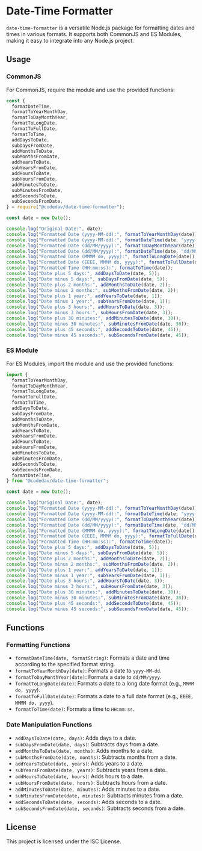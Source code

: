 # Date-Time Formatter

`date-time-formatter` is a versatile Node.js package for formatting dates and times in various formats. It supports both CommonJS and ES Modules, making it easy to integrate into any Node.js project.

## Usage

### CommonJS

For CommonJS, require the module and use the provided functions:

```js
const {
  formatDateTime,
  formatToYearMonthDay,
  formatToDayMonthYear,
  formatToLongDate,
  formatToFullDate,
  formatToTime,
  addDaysToDate,
  subDaysFromDate,
  addMonthsToDate,
  subMonthsFromDate,
  addYearsToDate,
  subYearsFromDate,
  addHoursToDate,
  subHoursFromDate,
  addMinutesToDate,
  subMinutesFromDate,
  addSecondsToDate,
  subSecondsFromDate,
} = require("@codedav/date-time-formatter");

const date = new Date();

console.log("Original Date:", date);
console.log("Formatted Date (yyyy-MM-dd):", formatToYearMonthDay(date));
console.log("Formatted Date (yyyy-MM-dd):", formatDateTime(date, "yyyy-MM-dd"));
console.log("Formatted Date (dd/MM/yyyy):", formatToDayMonthYear(date));
console.log("Formatted Date (dd/MM/yyyy):", formatDateTime(date, "dd/MM/yyyy"));
console.log("Formatted Date (MMMM do, yyyy):", formatToLongDate(date));
console.log("Formatted Date (EEEE, MMMM do, yyyy):", formatToFullDate(date));
console.log("Formatted Time (HH:mm:ss):", formatToTime(date));
console.log("Date plus 5 days:", addDaysToDate(date, 5));
console.log("Date minus 5 days:", subDaysFromDate(date, 5));
console.log("Date plus 2 months:", addMonthsToDate(date, 2));
console.log("Date minus 2 months:", subMonthsFromDate(date, 2));
console.log("Date plus 1 year:", addYearsToDate(date, 1));
console.log("Date minus 1 year:", subYearsFromDate(date, 1));
console.log("Date plus 3 hours:", addHoursToDate(date, 3));
console.log("Date minus 3 hours:", subHoursFromDate(date, 3));
console.log("Date plus 30 minutes:", addMinutesToDate(date, 30));
console.log("Date minus 30 minutes:", subMinutesFromDate(date, 30));
console.log("Date plus 45 seconds:", addSecondsToDate(date, 45));
console.log("Date minus 45 seconds:", subSecondsFromDate(date, 45));
```

### ES Module

For ES Modules, import the module and use the provided functions:

```js
import {
  formatToYearMonthDay,
  formatToDayMonthYear,
  formatToLongDate,
  formatToFullDate,
  formatToTime,
  addDaysToDate,
  subDaysFromDate,
  addMonthsToDate,
  subMonthsFromDate,
  addYearsToDate,
  subYearsFromDate,
  addHoursToDate,
  subHoursFromDate,
  addMinutesToDate,
  subMinutesFromDate,
  addSecondsToDate,
  subSecondsFromDate,
  formatDateTime,
} from "@codedav/date-time-formatter";

const date = new Date();

console.log("Original Date:", date);
console.log("Formatted Date (yyyy-MM-dd):", formatToYearMonthDay(date));
console.log("Formatted Date (yyyy-MM-dd):", formatDateTime(date, "yyyy-MM-dd"));
console.log("Formatted Date (dd/MM/yyyy):", formatToDayMonthYear(date));
console.log("Formatted Date (dd/MM/yyyy):", formatDateTime(date, "dd/MM/yyyy"));
console.log("Formatted Date (MMMM do, yyyy):", formatToLongDate(date));
console.log("Formatted Date (EEEE, MMMM do, yyyy):", formatToFullDate(date));
console.log("Formatted Time (HH:mm:ss):", formatToTime(date));
console.log("Date plus 5 days:", addDaysToDate(date, 5));
console.log("Date minus 5 days:", subDaysFromDate(date, 5));
console.log("Date plus 2 months:", addMonthsToDate(date, 2));
console.log("Date minus 2 months:", subMonthsFromDate(date, 2));
console.log("Date plus 1 year:", addYearsToDate(date, 1));
console.log("Date minus 1 year:", subYearsFromDate(date, 1));
console.log("Date plus 3 hours:", addHoursToDate(date, 3));
console.log("Date minus 3 hours:", subHoursFromDate(date, 3));
console.log("Date plus 30 minutes:", addMinutesToDate(date, 30));
console.log("Date minus 30 minutes:", subMinutesFromDate(date, 30));
console.log("Date plus 45 seconds:", addSecondsToDate(date, 45));
console.log("Date minus 45 seconds:", subSecondsFromDate(date, 45));
```

## Functions

### Formatting Functions

- `formatDateTime(date, formatString)`: Formats a date and time according to the specified format string.
- `formatToYearMonthDay(date)`: Formats a date to `yyyy-MM-dd`.
- `formatToDayMonthYear(date)`: Formats a date to `dd/MM/yyyy`.
- `formatToLongDate(date)`: Formats a date to a long date format (e.g., `MMMM do, yyyy`).
- `formatToFullDate(date)`: Formats a date to a full date format (e.g., `EEEE, MMMM do, yyyy`).
- `formatToTime(date)`: Formats a time to `HH:mm:ss`.

### Date Manipulation Functions

- `addDaysToDate(date, days)`: Adds days to a date.
- `subDaysFromDate(date, days)`: Subtracts days from a date.
- `addMonthsToDate(date, months)`: Adds months to a date.
- `subMonthsFromDate(date, months)`: Subtracts months from a date.
- `addYearsToDate(date, years)`: Adds years to a date.
- `subYearsFromDate(date, years)`: Subtracts years from a date.
- `addHoursToDate(date, hours)`: Adds hours to a date.
- `subHoursFromDate(date, hours)`: Subtracts hours from a date.
- `addMinutesToDate(date, minutes)`: Adds minutes to a date.
- `subMinutesFromDate(date, minutes)`: Subtracts minutes from a date.
- `addSecondsToDate(date, seconds)`: Adds seconds to a date.
- `subSecondsFromDate(date, seconds)`: Subtracts seconds from a date.

## License

This project is licensed under the ISC License.
